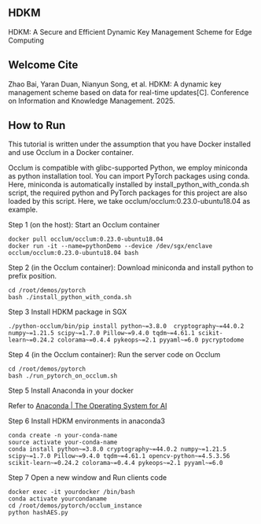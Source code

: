 

## HDKM

HDKM: A Secure and Efficient Dynamic Key Management Scheme for Edge Computing



## Welcome Cite

Zhao Bai, Yaran Duan, Nianyun Song, et al. HDKM: A dynamic key management scheme based on data for real-time updates[C]. Conference on Information and Knowledge Management. 2025.



## How to Run

This tutorial is written under the assumption that you have Docker installed and use Occlum in a Docker container.

Occlum is compatible with glibc-supported Python, we employ miniconda as python installation tool. You can import PyTorch packages using conda. Here, miniconda is automatically installed by install_python_with_conda.sh script, the required python and PyTorch packages for this project are also loaded by this script. Here, we take occlum/occlum:0.23.0-ubuntu18.04 as example.

Step 1 (on the host): Start an Occlum container
```
docker pull occlum/occlum:0.23.0-ubuntu18.04
docker run -it --name=pythonDemo --device /dev/sgx/enclave occlum/occlum:0.23.0-ubuntu18.04 bash
```

Step 2 (in the Occlum container): Download miniconda and install python to prefix position.
```
cd /root/demos/pytorch
bash ./install_python_with_conda.sh
```

Step 3 Install HDKM package in SGX

```
./python-occlum/bin/pip install python~=3.8.0  cryptography~=44.0.2 numpy~=1.21.5 scipy~=1.7.0 Pillow~=9.4.0 tqdm~=4.61.1 scikit-learn~=0.24.2 colorama~=0.4.4 pykeops~=2.1 pyyaml~=6.0 pycryptodome
```



Step 4 (in the Occlum container): Run the server code on Occlum

```
cd /root/demos/pytorch
bash ./run_pytorch_on_occlum.sh
```



Step 5 Install Anaconda in your docker

Refer to [Anaconda | The Operating System for AI](https://www.anaconda.com/)



Step 6 Install HDKM environments in anaconda3

```
conda create -n your-conda-name
source activate your-conda-name
conda install python~=3.8.0 cryptography~=44.0.2 numpy~=1.21.5 scipy~=1.7.0 Pillow~=9.4.0 tqdm~=4.61.1 opencv-python~=4.5.3.56 scikit-learn~=0.24.2 colorama~=0.4.4 pykeops~=2.1 pyyaml~=6.0
```



Step 7  Open a new window and Run clients code 

```
docker exec -it yourdocker /bin/bash
conda activate yourcondaname
cd /root/demos/pytorch/occlum_instance
python hashAES.py
```



